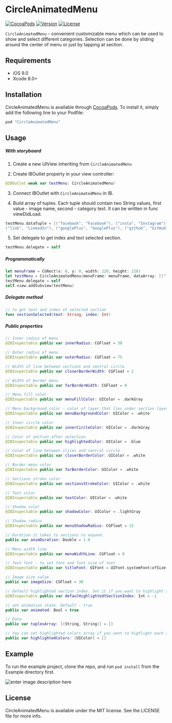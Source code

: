 # CircleAnimatedMenu

[![CocoaPods](https://img.shields.io/cocoapods/p/CircleMenu.svg)](https://cocoapods.org/pods/CircleMenu)
[![Version](https://img.shields.io/cocoapods/v/CircleAnimatedMenu.svg?style=flat)](http://cocoapods.org/pods/CircleAnimatedMenu)
[![License](https://img.shields.io/cocoapods/l/CircleMenu.svg?style=flat)](https://https://github.com/redwerk/CircleAnimatedMenu/blob/master/LICENSE)

`CircleAnimatedMenu` - convenient customizable menu which can be used to show and select different categories. Selection can be done by sliding around the center of menu or just by tapping at section.

## Requirements

- iOS 9.0
- Xcode 8.0+

## Installation

CircleAnimatedMenu is available through [CocoaPods](http://cocoapods.org). To install
it, simply add the following line to your Podfile:

```ruby
pod "CircleAnimatedMenu"
```

## Usage

##### With storyboard

1) Create a new UIView inheriting from `CircleAnimatedMenu`

2) Create IBOutlet property in your view controller:
```swift
@IBOutlet weak var testMenu: CircleAnimatedMenu!
```
3) Connect IBOutlet with `CircleAnimatedMenu` in IB.

4) Build array of tuples. Each tuple should contain two String values, first value - image name, second - category text. It can be written in func viewDidLoad.

```swift
testMenu.dataTuple = [("facebook", "Facebook"), ("insta", "Instagram"), ("twit", "Twitter"),
("link", "LinkedIn"), ("googlePlus", "GooglePlus"), ("github", "GitHub")];
```
5) Set delegate to get index and text selected section.
```swift
testMenu.delegate = self
```

##### Programmatically

```swift
let menuFrame = CGRect(x: 0, y: 0, width: 220, height: 220)
let testMenu = CircleAnimatedMenu(menuFrame: menuFrame, dataArray: [("facebook", "Facebook"), ("insta", "Instagram"), ("twit", "Twitter"), ("link", "LinkedIn"), ("googlePlus", "GooglePlus"), ("github", "GitHub")])
testMenu.delegate = self
self.view.addSubview(testMenu)
```

##### Delegate method

```swift
// to get text and index of selected section
func sectionSelected(text: String, index: Int)
```

##### Public properties

```swift
// Inner radius of menu
@IBInspectable public var innerRadius: CGFloat = 30

// Outer radius of menu
@IBInspectable public var outerRadius: CGFloat = 75

// Width of line between sections and central circle
@IBInspectable public var closerBorderWidth: CGFloat = 2

// Width of border menu
@IBInspectable public var farBorderWidth: CGFloat = 0 

// Menu fill color
@IBInspectable public var menuFillColor: UIColor = .darkGray

// Menu background color - color of layer that lies under section layers and inner circle layer
@IBInspectable public var menuBackgroundColor: UIColor = .white

// Inner circle color
@IBInspectable public var innerCircleColor: UIColor = .darkGray

// Color of section after selection
@IBInspectable public var highlightedColor: UIColor = .blue

// Color of line between slices and central circle
@IBInspectable public var closerBorderColor: UIColor = .white

// Border menu color
@IBInspectable public var farBorderColor: UIColor = .white

// Sections stroke color
@IBInspectable public var sectionsStrokeColor: UIColor = .white

// Text color
@IBInspectable public var textColor: UIColor = .white

// Shadow color
@IBInspectable public var shadowColor: UIColor = .lightGray 

// Shadow radius
@IBInspectable public var menuShadowRadius: CGFloat = 15

// Duration it takes to sections to expand.
public var animDuration: Double = 1.0

// Menu width line
@IBInspectable public var menuWidthLine: CGFloat = 0

// Text font - to set font and font size of text
@IBInspectable public var titleFont: UIFont = UIFont.systemFont(ofSize: 13)

// Image size value
public var imageSize: CGFloat = 30

// Default highlighted section index. Set it if you want to highlight some section at start
@IBInspectable public var defaulHighlightedtSectionIndex: Int = -1 

// set animation state. Default - true
public var animated: Bool = true 

// Data
public var tuplesArray: [(String, String)] = []

// You can set highlighted colors array if you want to highlight each section separately
public var highlightedColors: [UIColor] = []
```

## Example

To run the example project, clone the repo, and run `pod install` from the Example directory first.

![enter image description here](http://i.giphy.com/2cHVF6BulaiC4.gif)

## License

CircleAnimatedMenu is available under the MIT license. See the LICENSE file for more info.
